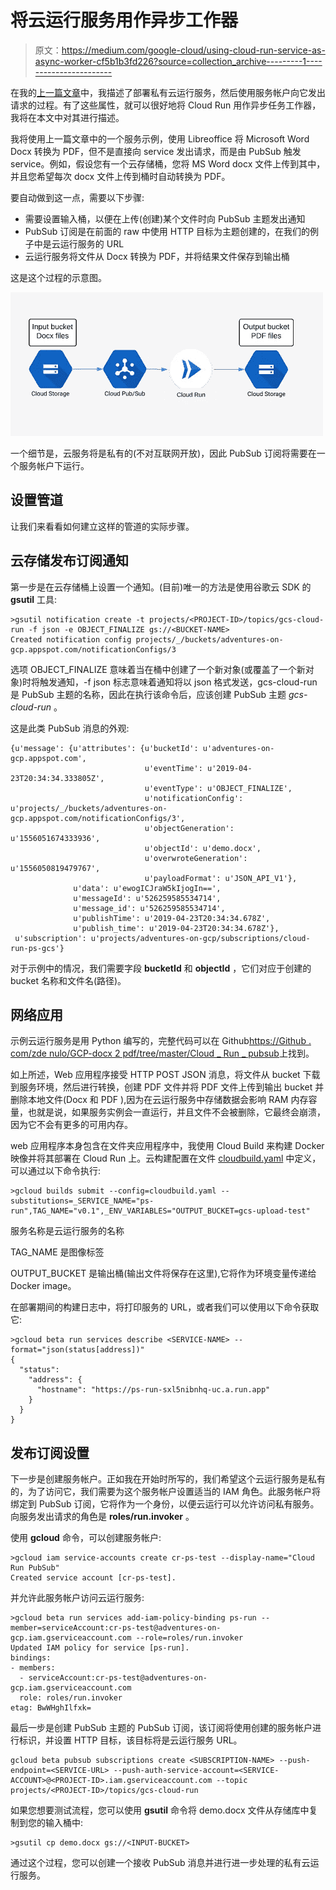 # 将云运行服务用作异步工作器

> 原文：<https://medium.com/google-cloud/using-cloud-run-service-as-async-worker-cf5b1b3fd226?source=collection_archive---------1----------------------->

在我的[上一篇文章](/google-cloud/making-requests-to-cloud-run-with-the-service-account-620014dc1486)中，我描述了部署私有云运行服务，然后使用服务帐户向它发出请求的过程。有了这些属性，就可以很好地将 Cloud Run 用作异步任务工作器，我将在本文中对其进行描述。

我将使用上一篇文章中的一个服务示例，使用 Libreoffice 将 Microsoft Word Docx 转换为 PDF，但不是直接向 service 发出请求，而是由 PubSub 触发 service。例如，假设您有一个云存储桶，您将 MS Word docx 文件上传到其中，并且您希望每次 docx 文件上传到桶时自动转换为 PDF。

要自动做到这一点，需要以下步骤:

*   需要设置输入桶，以便在上传(创建)某个文件时向 PubSub 主题发出通知
*   PubSub 订阅是在前面的 raw 中使用 HTTP 目标为主题创建的，在我们的例子中是云运行服务的 URL
*   云运行服务将文件从 Docx 转换为 PDF，并将结果文件保存到输出桶

这是这个过程的示意图。

![](img/18aaf66169527312f01f5e47de5cbe44.png)

一个细节是，云服务将是私有的(不对互联网开放)，因此 PubSub 订阅将需要在一个服务帐户下运行。

## 设置管道

让我们来看看如何建立这样的管道的实际步骤。

## 云存储发布订阅通知

第一步是在云存储桶上设置一个通知。(目前)唯一的方法是使用谷歌云 SDK 的 **gsutil** 工具:

```
>gsutil notification create -t projects/<PROJECT-ID>/topics/gcs-cloud-run -f json -e OBJECT_FINALIZE gs://<BUCKET-NAME>
Created notification config projects/_/buckets/adventures-on-gcp.appspot.com/notificationConfigs/3
```

选项 OBJECT_FINALIZE 意味着当在桶中创建了一个新对象(或覆盖了一个新对象)时将触发通知，-f json 标志意味着通知将以 json 格式发送，gcs-cloud-run 是 PubSub 主题的名称，因此在执行该命令后，应该创建 PubSub 主题 *gcs-cloud-run* 。

这是此类 PubSub 消息的外观:

```
{u'message': {u'attributes': {u'bucketId': u'adventures-on-gcp.appspot.com',
                              u'eventTime': u'2019-04-23T20:34:34.333805Z',
                              u'eventType': u'OBJECT_FINALIZE',
                              u'notificationConfig': u'projects/_/buckets/adventures-on-gcp.appspot.com/notificationConfigs/3',
                              u'objectGeneration': u'1556051674333936',
                              u'objectId': u'demo.docx',
                              u'overwroteGeneration': u'1556050819479767',
                              u'payloadFormat': u'JSON_API_V1'},
              u'data': u'ewogICJraW5kIjogIn==',
              u'messageId': u'526259585534714',
              u'message_id': u'526259585534714',
              u'publishTime': u'2019-04-23T20:34:34.678Z',
              u'publish_time': u'2019-04-23T20:34:34.678Z'},
 u'subscription': u'projects/adventures-on-gcp/subscriptions/cloud-run-ps-gcs'}
```

对于示例中的情况，我们需要字段 **bucketId** 和 **objectId** ，它们对应于创建的 bucket 名称和文件名(路径)。

## 网络应用

示例云运行服务是用 Python 编写的，完整代码可以在 Github[https://Github . com/zde nulo/GCP-docx 2 pdf/tree/master/Cloud _ Run _ pubsub](https://github.com/zdenulo/gcp-docx2pdf/tree/master/cloud_run_pubsub)上找到。

如上所述，Web 应用程序接受 HTTP POST JSON 消息，将文件从 bucket 下载到服务环境，然后进行转换，创建 PDF 文件并将 PDF 文件上传到输出 bucket 并删除本地文件(Docx 和 PDF ),因为在云运行服务中存储数据会影响 RAM 内存容量，也就是说，如果服务实例会一直运行，并且文件不会被删除，它最终会崩溃，因为它不会有更多的可用内存。

web 应用程序本身包含在文件夹应用程序中，我使用 Cloud Build 来构建 Docker 映像并将其部署在 Cloud Run 上。云构建配置在文件 [cloudbuild.yaml](https://github.com/zdenulo/gcp-docx2pdf/blob/master/cloud_run_pubsub/cloudbuild.yaml) 中定义，可以通过以下命令执行:

```
>gcloud builds submit --config=cloudbuild.yaml --substitutions=_SERVICE_NAME="ps-run",TAG_NAME="v0.1",_ENV_VARIABLES="OUTPUT_BUCKET=gcs-upload-test"
```

服务名称是云运行服务的名称

TAG_NAME 是图像标签

OUTPUT_BUCKET 是输出桶(输出文件将保存在这里),它将作为环境变量传递给 Docker image。

在部署期间的构建日志中，将打印服务的 URL，或者我们可以使用以下命令获取它:

```
>gcloud beta run services describe <SERVICE-NAME> --format="json(status[address])"
{
  "status": 
    "address": {
      "hostname": "https://ps-run-sxl5nibnhq-uc.a.run.app"
    }
  }
}
```

## 发布订阅设置

下一步是创建服务帐户。正如我在开始时所写的，我们希望这个云运行服务是私有的，为了访问它，我们需要为这个服务帐户设置适当的 IAM 角色。此服务帐户将绑定到 PubSub 订阅，它将作为一个身份，以便云运行可以允许访问私有服务。向服务发出请求的角色是 **roles/run.invoker** 。

使用 **gcloud** 命令，可以创建服务帐户:

```
>gcloud iam service-accounts create cr-ps-test --display-name="Cloud Run PubSub"
Created service account [cr-ps-test].
```

并允许此服务帐户访问云运行服务:

```
>gcloud beta run services add-iam-policy-binding ps-run --member=serviceAccount:cr-ps-test@adventures-on-gcp.iam.gserviceaccount.com --role=roles/run.invoker
Updated IAM policy for service [ps-run].
bindings:
- members:
  - serviceAccount:cr-ps-test@adventures-on-gcp.iam.gserviceaccount.com
  role: roles/run.invoker
etag: BwWHghIlfxk=
```

最后一步是创建 PubSub 主题的 PubSub 订阅，该订阅将使用创建的服务帐户进行标识，并设置 HTTP 目标，该目标将是云运行服务 URL。

```
gcloud beta pubsub subscriptions create <SUBSCRIPTION-NAME> --push-endpoint=<SERVICE-URL> --push-auth-service-account=<SERVICE-ACCOUNT>@<PROJECT-ID>.iam.gserviceaccount.com --topic projects/<PROJECT-ID>/topics/gcs-cloud-run
```

如果您想要测试流程，您可以使用 **gsutil** 命令将 demo.docx 文件从存储库中复制到您的输入桶中:

```
>gsutil cp demo.docx gs://<INPUT-BUCKET>
```

通过这个过程，您可以创建一个接收 PubSub 消息并进行进一步处理的私有云运行服务。